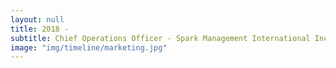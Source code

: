 ```yaml
---
layout: null
title: 2018 -
subtitle: Chief Operations Officer - Spark Management International Inc. - Barbados
image: "img/timeline/marketing.jpg"
---
```

